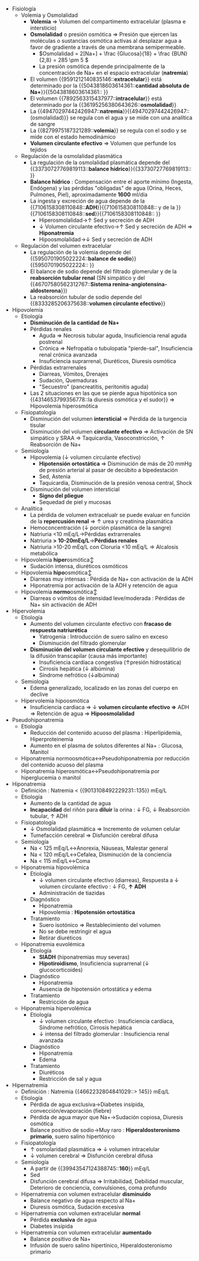 - Fisiología
    - Volemia y Osmolalidad
        - **Volemia** ⇒ Volumen del compartimento extracelular (plasma e intersticio)
        - **Osmolalidad** o presión osmótica ⇒ Presión que ejercen las moléculas o sustancias osmótica activas al desplazar agua a favor de gradiente a través de una membrana semipermeable.
            - $Osmolalidad = 2[Na+] + \frac {Glucosa}{18} + \frac {BUN}{2,8} = 285 \pm 5 $
            - La presión osmótica depende principalmente de la concentración de Na+ en el espacio extracelular (**natremia**)
        - El volumen {{9591212140835146::**extracelular**}} está determinado por la {{5043818603614361::**cantidad absoluta de Na+**}}{{5043818603614361:: }}
        - El volumen {{7892563315437977::**intracelular**}} está determinado por la {{36195256380643626::**osmolalidad**}}
        - La {{49470297442426947::**natremia**}}{{49470297442426947:: (osmolalidad)}} se regula con el agua y se mide con una analítica de sangre
        - La {{8279975187321289::**volemia**}} se regula con el sodio y se mide con el estado hemodinámico
        - **Volumen circulante efectivo** ⇒ Volumen que perfunde los tejidos
    - Regulación de la osmolalidad plasmática
        - La regulación de la osmolalidad plasmática depende del {{33730727769819113::**balance hídrico**}}{{33730727769819113:: }}
        - **Balance hídrico** : Compensación entre el aporte mínimo (Ingesta, Endógena) y las pérdidas "obligadas" de agua (Orina, Heces, Pulmones, Piel), aproximadamente **1600** ml/día
        - La ingesta y excreción de agua depende de la {{7106158308110848::**ADH**}}{{7106158308110848:: y de la }}{{7106158308110848::**sed**}}{{7106158308110848:: }}
            - Hiperosmolalidad→↑ Sed y secreción de ADH
            - ↓ Volumen circulante efectivo→↑ Sed y secreción de ADH ⇒ **Hiponatremia**
            - Hipoosmolalidad→↓ Sed y secreción de ADH
    - Regulación del volumen extracelular
        - La regulación de la volemia depende del {{5950701905022224::**balance de sodio**}}{{5950701905022224:: }}
        - El balance de sodio depende del filtrado glomerular y de la **reabsorción tubular renal** (SN simpático y del {{46707580562312767::**Sistema renina-angiotensina-aldosterona**}})
        - La reabsorción tubular de sodio depende del {{8333285206375638::**volumen circulante efectivo**}}
- Hipovolemia
    - Etiología
        - **Disminución de la cantidad de Na+**
        - Pérdidas renales
            - Aguda ⇒ Necrosis tubular aguda, Insuficiencia renal aguda postrenal
            - Crónica ⇒ Nefropatía o tubulopatía "pierde-sal", Insuficiencia renal crónica avanzada
            - Insuficiencia suprarrenal, Diuréticos, Diuresis osmótica
        - Pérdidas extrarrenales
            - Diarreas, Vómitos, Drenajes
            - Sudación, Quemaduras
            - "Secuestro" (pancreatitis, peritonitis aguda)
        - Las 2 situaciones en las que se pierde agua hipotónica son {{4314653799356778::la diuresis osmótica y el sudor}} ⇒ Hipovolemia hiperosmótica
    - Fisiopatología
        - Disminución del volumen **intersticial** ⇒ Pérdida de la turgencia tisular
        - Disminución del volumen **circulante efectivo** ⇒ Activación de SN simpático y SRAA ⇒ Taquicardia, Vasoconstricción, ↑ Reabsorción de Na+
    - Semiología
        - Hipovolemia (↓ volumen circulante efectivo)
            - **Hipotensión ortostática** ⇒ Disminución de más de 20 mmHg de presión arterial al pasar de decúbito a bipedestación
            - Sed, Astenia
            - Taquicardia, Disminución de la presión venosa central, Shock
        - Disminución del volumen intersticial
            - **Signo del pliegue**
            - Sequedad de piel y mucosas
    - Analítica
        - La pérdida de volumen extracelualr se puede evaluar en función de la **repercusión renal** ⇒ ↑ urea y creatinina plasmática
        - Hemoconcentración (↓ porción plasmática de la sangre)
        - Natriuria <10 mEq/L→Pérdidas extrarrenales
        - Natriuria **> 10-20mEq/L**→**Pérdidas renales**
        - Natriuria >10-20 mEq/L con Cloruria <10 mEq/L ⇒ Alcalosis metabólica
    - Hipovolemia **hiper**osmótica↕
        - Sudación intensa, diuréticos osmóticos
    - Hipovolemia **hipo**osmótica↕
        - Diarreas muy intensas : Pérdida de Na+ con activación de la ADH
        - Hiponatremia por activación de la ADH y retención de agua
    - Hipovolemia **normo**osmótica↕
        - Diarreas o vómitos de intensidad leve/moderada : Pérdidas de Na+ sin activación de ADH
- Hipervolemia
    - Etiología
        - Aumento del volumen circulante efectivo con **fracaso de respuesta natriurética**
            - Yatrogenia : Introducción de suero salino en exceso
            - Disminución del filtrado glomerular
        - **Disminución del volumen circulante efectivo** y desequilibrio de la difusión transcapilar (causa más importante)
            - Insuficiencia cardíaca congestiva (↑presión hidrostática)
            - Cirrosis hepática (↓ albúmina)
            - Síndrome nefrótico (↓albúmina)
    - Semiología
        - Edema generalizado, localizado en las zonas del cuerpo en declive
    - Hipervolemia hipoosmótica
        - Insuficiencia cardiaca ⇒ ↓ **volumen circulante efectivo ⇒** ADH ⇒ Retención de agua ⇒ **Hipoosmolalidad**
- Pseudohiponatremia
    - Etiología
        - Reducción del contenido acuoso del plasma : Hiperlipidemia, Hiperproteinemia
        - Aumento en el plasma de solutos diferentes al Na+ : Glucosa, Manitol
    - Hiponatremia normoosmótica↔Pseudohiponatremia por reducción del contenido acuoso del plasma
    - Hiponatremia hiperosmótica↔Pseudohiponatremia por hiperglucemia o manitol
- Hiponatremia
    - Definición : Natremia < {{9013108492229231::135}} mEq/L
    - Etiología
        - Aumento de la cantidad de agua
        - **Incapacidad** del riñón para **diluir** la orina : ↓ FG, ↓ Reabsorción tubular, ↑ ADH
    - Fisiopatología
        - ↓ Osmolalidad plasmática ⇒ Incremento de volumen celular
        - Tumefacción cerebral ⇒ Disfunción cerebral difusa
    - Semiología
        - Na < 125 mEq/L↔Anorexia, Náuseas, Malestar general
        - Na < 120 mEq/L↔Cefalea, Disminución de la conciencia
        - Na < 115 mEq/L↔Coma
    - Hiponatremia hipovolémica
        - Etiología
            - ↓ volumen circulante efectivo (diarreas), Respuesta a ↓ volumen circulante efectivo : ↓ FG, **↑ ADH**
            - Administración de tiazidas
        - Diagnóstico
            - Hiponatremia
            - Hipovolemia : **Hipotensión ortostática**
        - Tratamiento
            - Suero isotónico ⇒ Restablecimiento del volumen
            - No se debe restringir el agua
            - Retirar diuréticos
    - Hiponatremia euvolémica
        - Etiología
            - **SIADH** (hiponatremias muy severas)
            - **Hipotiroidismo**, Insuficiencia suprarrenal (↓ glucocorticoides)
        - Diagnóstico
            - Hiponatremia
            - Ausencia de hipotensión ortostática y edema
        - Tratamiento
            - Restricción de agua
    - Hiponatremia hipervolémica
        - Etiología
            - ↓ volumen circulante efectivo : Insuficiencia cardíaca, Síndrome nefrótico, Cirrosis hepática
            - ↓ intensa del filtrado glomerular : Insuficiencia renal avanzada
        - Diagnóstico
            - Hiponatremia
            - Edema
        - Tratamiento
            - Diuréticos
            - Restricción de sal y agua
- Hipernatremia
    - Definición : Natremia {{4662232804841029::> 145}} mEq/L
    - Etiología
        - Pérdida de agua exclusiva→Diabetes insípida, convección/evaporación (fiebre)
        - Pérdida de agua mayor que Na+→Sudación copiosa, Diuresis osmótica
        - Balance positivo de sodio→Muy raro : **Hiperaldosteronismo primario**, suero salino hipertónico
    - Fisiopatología
        - ↑ osmolaridad plasmática ⇒ ↓ volumen intracelular
        - ↓ volumen cerebral ⇒ Disfunción cerebral difusa
    - Semiología
        - A partir de {{39943547124388745::**160**}} mEq/L
        - Sed
        - Disfunción cerebral difusa ⇒ Irritabilidad, Debilidad muscular, Deterioro de conciencia, convulsiones, coma profundo
    - Hipernatremia con volumen extracelular **disminuido**
        - Balance negativo de agua respecto al Na+
        - Diuresis osmótica, Sudación excesiva
    - Hipernatremia con volumen extracelular **normal**
        - Pérdida **exclusiva** de agua
        - Diabetes insípida
    - Hipernatremia con volumen extracelular **aumentado**
        - Balance positivo de Na+
        - Infusión de suero salino hipertínico, Hiperaldosteronismo primario